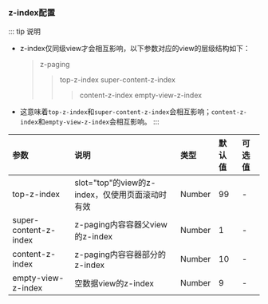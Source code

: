 ### z-index配置 <Badge text="1.7.0"/>

::: tip 说明

* z-index仅同级view才会相互影响，以下参数对应的view的层级结构如下：

  > z-paging
  >
  > > top-z-index
  > > super-content-z-index 
  > >
  > > > content-z-index
  > > > empty-view-z-index

* 这意味着`top-z-index`和`super-content-z-index`会相互影响；`content-z-index`和`empty-view-z-index`会相互影响。
  :::

| 参数                  | 说明                                            | 类型   | 默认值 | 可选值 |
| :-------------------- | :---------------------------------------------- | :----- | :----- | :----- |
| top-z-index           | slot="top"的view的z-index，仅使用页面滚动时有效 | Number | 99     | -      |
| super-content-z-index | z-paging内容容器父view的z-index                 | Number | 1      | -      |
| content-z-index       | z-paging内容容器部分的z-index                   | Number | 10     | -      |
| empty-view-z-index    | 空数据view的z-index                             | Number | 9      | -      |
